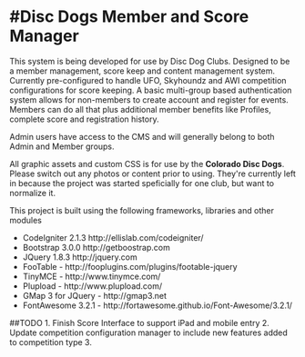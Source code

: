 #Disc Dogs Member and Score Manager
===

This system is being developed for use by Disc Dog Clubs. Designed to be a member management, score keep and content management system.
Currently pre-configured to handle UFO, Skyhoundz and AWI competition configurations for score keeping. A basic multi-group based authentication system allows for 
non-members to create account and register for events. Members can do all that plus additional member benefits like Profiles, complete score and registration history.

Admin users have access to the CMS and will generally belong to both Admin and Member groups. 


All graphic assets and custom CSS is for use by the **Colorado Disc Dogs**. Please switch out any photos or content prior to using. They're currently left in because the project was started speficially for one club, but want to normalize it.


This project is built using the following frameworks, libraries and other modules
<ul>
    <li>CodeIgniter 2.1.3 http://ellislab.com/codeigniter/</li>
    <li>Bootstrap 3.0.0 http://getboostrap.com</li>
    <li>JQuery 1.8.3 http://jquery.com</li>
    <li>FooTable - http://fooplugins.com/plugins/footable-jquery</li>
    <li>TinyMCE - http://www.tinymce.com/</li>
    <li>Plupload - http://www.plupload.com/</li>
    <li>GMap 3 for JQuery - http://gmap3.net</li>
    <li>FontAwesome 3.2.1 - http://fortawesome.github.io/Font-Awesome/3.2.1/</li>
</ul>
##TODO
1. Finish Score Interface to support iPad and mobile entry
2. Update competition configuration manager to include new features added to competition type
3. 
